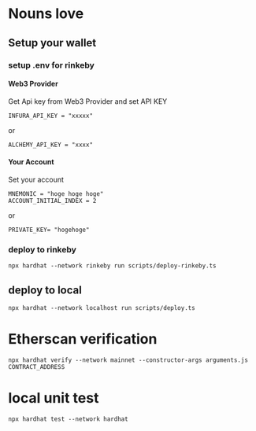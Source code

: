 # Nouns love


## Setup your wallet

### setup .env for rinkeby

#### Web3 Provider

Get Api key from Web3 Provider and set API KEY

```
INFURA_API_KEY = "xxxxx"
```

or

```
ALCHEMY_API_KEY = "xxxx"
```

#### Your Account

Set your account


```
MNEMONIC = "hoge hoge hoge"
ACCOUNT_INITIAL_INDEX = 2
```

or 

```
PRIVATE_KEY= "hogehoge"
```

### deploy to rinkeby

```
npx hardhat --network rinkeby run scripts/deploy-rinkeby.ts 
```

## deploy to local

```
npx hardhat --network localhost run scripts/deploy.ts 
```

# Etherscan verification

```
npx hardhat verify --network mainnet --constructor-args arguments.js CONTRACT_ADDRESS
```

# local unit test

```
npx hardhat test --network hardhat
```

